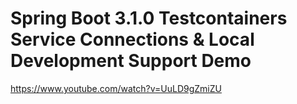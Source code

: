# Spring Boot 3.1.0 Testcontainers Service Connections & Local Development Support Demo

https://www.youtube.com/watch?v=UuLD9gZmiZU
